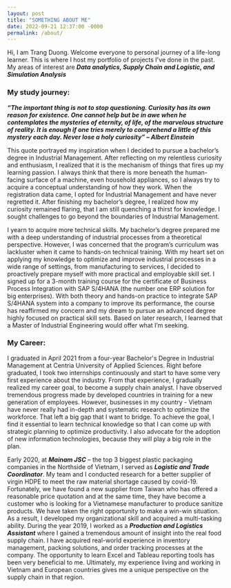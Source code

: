 ```yaml
---
layout: post
title: "SOMETHING ABOUT ME"
date: 2022-09-21 12:37:00 -0000
permalink: /about/
---
```

Hi, I am Trang Duong. Welcome everyone to personal journey of a life-long learner. This is where I host my portfolio of projects I've done in the past. My areas of interest are ***Data analytics, Supply Chain and Logistic, and Simulation Analysis***

### My study journey:
***“The important thing is not to stop questioning. Curiosity has its own reason for existence. One cannot help but be in awe when he contemplates the mysteries of eternity, of life, of the marvelous structure of reality. It is enough if one tries merely to comprehend a little of this mystery each day. Never lose a holy curiosity” – Albert Einstein***

This quote portrayed my inspiration when I decided to pursue a bachelor’s degree in Industrial Management. After reflecting on my relentless curiosity and enthusiasm, I realized that it is the mechanism of things that fires up my learning passion. I always think that there is more beneath the human-facing surface of a machine, even household appliances, so I always try to acquire a conceptual understanding of how they work. When the registration data came, I opted for Industrial Management and have never regretted it. After finishing my bachelor’s degree, I realized how my curiosity remained flaring, that I am still quenching a thirst for knowledge. I sought challenges to go beyond the boundaries of Industrial Management.

I yearn to acquire more technical skills. My bachelor’s degree prepared me with a deep understanding of industrial processes from a theoretical perspective. However, I was concerned that the program’s curriculum was lackluster when it came to hands-on technical training. With my heart set on applying my knowledge to optimize and improve industrial processes in a wide range of settings, from manufacturing to services, I decided to proactively prepare myself with more practical and employable skill set. I signed up for a 3-month training course for the certificate of Business Process Integration with SAP S/4HANA (the number one ERP solution for big enterprises). With both theory and hands-on practice to integrate SAP S/4HANA system into a company to improve its performance, the course has reaffirmed my concern and my dream to pursue an advanced degree highly focused on practical skill sets. Based on later research, I learned that a Master of Industrial Engineering would offer what I’m seeking.

### My Career:
I graduated in April 2021 from a four-year Bachelor's Degree in Industrial Management at Centria University of Applied Sciences.
Right before graduated, I took two internships continuously and start to have some very first experience about the industry. From that experience, I gradually realized my career goal, to become a supply chain analyst. I have observed tremendous progress made by developed countries in training for a new generation of employees. However, businesses in my country - Vietnam have never really had in-depth and systematic research to optimize the workforce. That left a big gap that I want to bridge. To achieve the goal, I find it essential to learn technical knowledge so that I can come up with strategic planning to optimize productivity. I also advocate for the adoption of new information technologies, because they will play a big role in the plan. 

Early 2020, at ***Mainam JSC*** – the top 3 biggest plastic packaging companies in the Northside of Vietnam, I served as ***Logistic and Trade Coordinator***. My team and I conducted research for a better supplier of virgin HDPE to meet the raw material shortage caused by covid-19. Fortunately, we have found a new supplier from Taiwan who has offered a reasonable price quotation and at the same time, they have become a customer who is looking for a Vietnamese manufacturer to produce sanitize products. We have taken the right opportunity to make a win-win situation. As a result, I developed my organizational skill and acquired a multi-tasking ability. During the year 2019, I worked as a ***Production and Logistics Assistant*** where I gained a tremendous amount of insight into the real food supply chain. I have acquired real-world experience in inventory management, packing solutions, and order tracking processes at the company. The opportunity to learn Excel and Tableau reporting tools has been very beneficial to me. Ultimately, my experience living and working in Vietnam and European countries gives me a unique perspective on the supply chain in that region.

